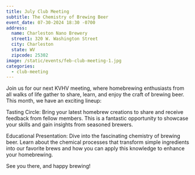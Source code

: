 ```yaml
---
title: July Club Meeting
subtitle: The Chemistry of Brewing Beer
event_date: 07-30-2024 18:30 -0700
address:
  name: Charleston Nano Brewery
  street1: 320 W. Washington Street
  city: Charleston
  state: WV
  zipcode: 25302
image: /static/events/feb-club-meeting-1.jpg
categories:
  - club-meeting
---
```

J﻿oin us for our next KVHV meeting, where homebrewing enthusiasts from all walks of life gather to share, learn, and enjoy the craft of brewing beer. This month, we have an exciting lineup:

T﻿asting Circle: Bring your latest homebrew creations to share and receive feedback from fellow members. This is a fantastic opportunity to showcase your skills and gain insights from seasoned brewers.

Educational Presentation: Dive into the fascinating chemistry of brewing beer. Learn about the chemical processes that transform simple ingredients into our favorite brews and how you can apply this knowledge to enhance your homebrewing.

S﻿ee you there, and happy brewing!